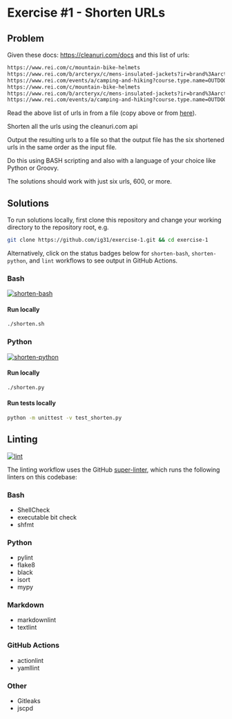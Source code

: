 <!-- markdownlint-disable MD024 -->
# Exercise #1 - Shorten URLs

## Problem
<!-- textlint-disable -->
Given these docs: <https://cleanuri.com/docs>
and this list of urls:

```bash
https://www.rei.com/c/mountain-bike-helmets
https://www.rei.com/b/arcteryx/c/mens-insulated-jackets?ir=brand%3Aarcteryx%3Bcategory%3Amens-clothing&r=b%3Bcategory%3Amens-clothing%7Cmens-jackets%7Cmens-insulated-jackets
https://www.rei.com/events/a/camping-and-hiking?course.type.name=OUTDOOR_SCHOOL_CLASS%3Bt_ex&course.type.name=OUTREACH_CLASS%3Bt_ex&course.activityLevel.name=RELAXED%3Bt_ex
https://www.rei.com/c/mountain-bike-helmets
https://www.rei.com/b/arcteryx/c/mens-insulated-jackets?ir=brand%3Aarcteryx%3Bcategory%3Amens-clothing&r=b%3Bcategory%3Amens-clothing%7Cmens-jackets%7Cmens-insulated-jackets
https://www.rei.com/events/a/camping-and-hiking?course.type.name=OUTDOOR_SCHOOL_CLASS%3Bt_ex&course.type.name=OUTREACH_CLASS%3Bt_ex&course.activityLevel.name=RELAXED%3Bt_ex
```

Read the above list of urls in from a file (copy above or from [here](https://drive.google.com/file/d/1-0NZyZhba-Ur5hM0Di8QMJUR-KpSCcCB/view)).

Shorten all the urls using the cleanuri.com api

Output the resulting urls to a file so that the output file has the six shortened urls in the same
order as the input file.

Do this using BASH scripting and also with a language of your choice like Python or Groovy.

The solutions should work with just six urls, 600, or more.
<!-- textlint-enable -->
## Solutions

To run solutions locally, first clone this repository and change your working directory to the repository root, e.g.

```bash
git clone https://github.com/ig31/exercise-1.git && cd exercise-1
```

Alternatively, click on the status badges below for `shorten-bash`, `shorten-python`, and `lint` workflows to see output in GitHub Actions.

### Bash

[![shorten-bash](https://github.com/ig31/exercise-1/actions/workflows/shorten-bash.yaml/badge.svg)](https://github.com/ig31/exercise-1/actions/workflows/shorten-bash.yaml)

#### Run locally

```bash
./shorten.sh
```

### Python

[![shorten-python](https://github.com/ig31/exercise-1/actions/workflows/shorten-python.yaml/badge.svg)](https://github.com/ig31/exercise-1/actions/workflows/shorten-python.yaml)

#### Run locally

```bash
./shorten.py
```

#### Run tests locally

```bash
python -m unittest -v test_shorten.py
```

## Linting

[![lint](https://github.com/ig31/exercise-1/actions/workflows/lint.yaml/badge.svg)](https://github.com/ig31/exercise-1/actions/workflows/lint.yaml)

The linting workflow uses the GitHub [super-linter](https://github.com/github/super-linter), which runs the following linters on this codebase:

### Bash

- ShellCheck
- executable bit check
- shfmt

### Python

- pylint
- flake8
- black
- isort
- mypy

### Markdown

- markdownlint
- textlint

### GitHub Actions

- actionlint
- yamllint

### Other

- Gitleaks
- jscpd
